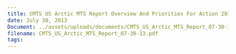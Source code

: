 ```yaml
---
title: CMTS US Arctic MTS Report Overview And Priorities For Action 2013
date: July 30, 2013
Document: ../assets/uploads/documents/CMTS_US_Arctic_MTS_Report_07-30-13.pdf
filename: CMTS_US_Arctic_MTS_Report_07-30-13.pdf
tags:
---
```

